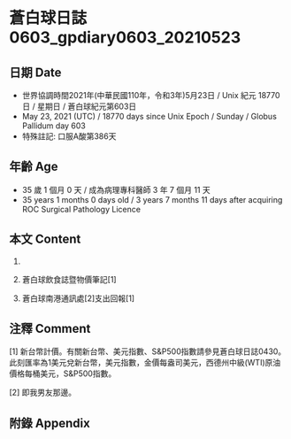 [_metadata_:encoding]: - "utf-8"
[_metadata_:language]: - "zh-Hant-TW"
[_metadata_:fileformat]: - "markdown"
[_metadata_:MIME_type]: - "text/plain"
[_metadata_:markdown_version]: - "commonmark version 0.29"
[_metadata_:markdown_spec]: - "https://spec.commonmark.org/0.29/"

# 蒼白球日誌0603_gpdiary0603_20210523 #

## 日期 Date ##

* 世界協調時間2021年(中華民國110年，令和3年)5月23日 / Unix 紀元 18770 日 / 星期日 / 蒼白球紀元第603日
* May 23, 2021 (UTC) / 18770 days since Unix Epoch / Sunday / Globus Pallidum day 603
* 特殊註記: 口服A酸第386天

## 年齡 Age ##

* 35 歲 1 個月 0 天 / 成為病理專科醫師 3 年 7 個月 11 天
* 35 years 1 months 0 days old / 3 years 7 months 11 days after acquiring ROC Surgical Pathology Licence

## 本文 Content ##

1. 

    
2. 蒼白球飲食誌暨物價筆記[1]

    
3. 蒼白球南港通訊處[2]支出回報[1]

    

## 注釋 Comment ##

[1] 新台幣計價。有關新台幣、美元指數、S&P500指數請參見蒼白球日誌0430。此刻匯率為1美元兌新台幣，美元指數，金價每盎司美元，西德州中級(WTI)原油價格每桶美元，S&P500指數。


[2] 即我男友那邊。



## 附錄 Appendix ##

